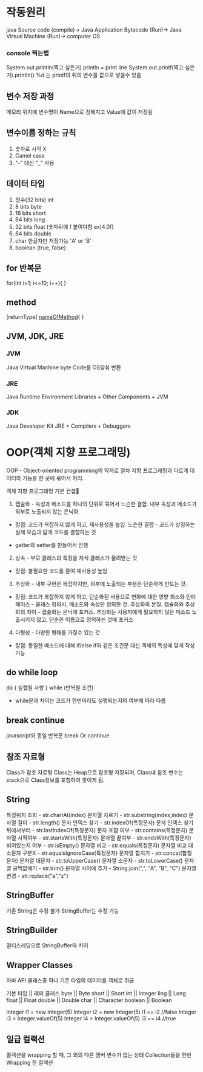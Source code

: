 # 작동원리

java Source code (compile)-> Java Application Bytecode (Run)-> Java Virtual Machine (Run)-> computer OS

### console 찍는법
System.out.println(찍고 싶은거)
println = print line
System.out.printf(찍고 싶은거).println()
%d 는 printf의 뒤의 변수를 값으로 넣을수 있음

## 변수 저장 과정
메모리 위치에 변수명이 Name으로 정해지고 Value에 값이 저장됨

## 변수이름 정하는 규칙
1. 숫자로 시작 X
2. Camel case
3. "-" 대신 "_" 사용

## 데이터 타입
1. 정수(32 bits) int
2. 8 bits byte
3. 16 bits short
4. 64 bits long
5. 32 bits float (숫자뒤에 f 붙여야함 ex)4.0f)
6. 64 bits double
7. char 한글자만 저장가능 'A' or 'B'
8. boolean (true, false)

## for 반복문
for(int i=1; i<=10; i++){ }

## method
[returnType] [nameOfMethod](){ }

## JVM, JDK, JRE

### JVM
Java Virtual Machine
byte Code를 OS맞춰 변환

### JRE
Java Runtime Environment
Libraries + Other Components + JVM

### JDK
Java Developer Kit
JRE + Compilers + Debuggers

# OOP(객체 지향 프로그래밍)

OOP - Object-oriented programming의 약자로 절차 지향 프로그래밍과 다르게 데이터와 기능을 한 곳에 묶어서 처리.

객체 지향 프로그래밍 기본 컨셉

1. 캡슐화 - 속성과 메소드를 하나의 단위로 묶어서 느슨한 결합. 내부 속성과 메소드가 외부로 노출되지 않는 은닉화.

- 장점: 코드가 복잡하지 않게 하고, 재사용성을 높임.
  느슨한 결합 - 코드가 상징하는 실제 모습과 닯게 코드를 결합하는 것

- getter와 setter를 만들어서 진행

2. 상속 - 부모 클래스의 특징을 자식 클래스가 물려받는 것

- 장점: 불필요한 코드를 줄여 재사용성 높임

3. 추상화 - 내부 구현은 복잡하지만, 외부에 노출되는 부분은 단순하게 만드는 것.

- 장점: 코드가 복잡하지 않게 하고, 단순화된 사용으로 변화에 대한 영향 최소화
  인터페이스 - 클래스 정의시, 메소드와 속성만 정의한 것. 추상화의 본질.
  캡슐화와 추상화의 차이 - 캡슐화는 은닉에 포커스. 추상화는 사용자에게 필요하지 않은 메소드 노출시키지 않고, 단순한 이름으로 정의하는 것에 포커스

4. 다형성 - 다양한 형태를 가질수 있는 것

- 장점: 동일한 메소드에 대해 if/else if와 같은 조건문 대신 객체의 특성에 맞게 작성 가능

## do while loop
do { 실핼될 사항 } while (반복될 조건)

- while문과 차이는 코드가 한번이라도 실행되는지의 여부에 따라 다름

## break continue
javascript와 동일 반복문 break Or continue

## 참조 자료형
Class가 참조 자료형 Class는 Heap으로 참조형 저장되며, Class내 참조 변수는 stack으로 Class정보를 포함하여 쌓이게 됨.

## String
특정위치 조회 - str.chartAt(index)
문자열 자르기 - str.substring(index,index)
문자열 길이 - str.length()
문자 인덱스 찾기 - str.indexOf(특정문자)
문자 인덱스 찾기 뒤에서부터 - str.lastIndexOf(특정문자)
문자 포함 여부 - str.contains(특정문자)
문자열 시작여부 - str.startsWith(특정문자)
문자열 끝여부 - str.endsWith(특정문자)
비어있는지 여부 - str.isEmpty()
문자열 비교 - str.equals(특정문자)
문자열 비교 대소문자 구분X - str.equalsIgnoreCase(특정문자)
문자열 합치기 - str.concat(합칠 문자)
문자열 대문자 - str.toUpperCase()
문자열 소문자 - str.toLowerCase()
문자열 공백없애기 - str.trim()
문자열 사이에 추가 - String.join(",", "A", "B", "C")
문자열 변경 - str.replace("a","z")

## StringBuffer
기존 String은 수정 불가 StringBuffer는 수정 가능

## StringBuilder
멀티스레딩으로 StringBuffer와 차이

## Wrapper Classes
자바 API 클래스중 하나
기존 타입의 데이터를 객체로 취급

기본 타입 || 래퍼 클래스
byte || Byte
short || Short
int || Integer
ling || Long
float || Float
double || Double
char || Character
boolean || Boolean

Integer i1 = new Integer(5)
Integer i2 = new Integer(5)
i1 == i2 //false
Integer i3 = Integer.valueOf(5)
Integer i4 = Integer.valueOf(5)
i3 == i4 //true

## 일급 컬랙션
콜렉션을 wrapping 할 때, 그 외의 다른 멤버 변수가 없는 상태
Collection들을 한번 Wrapping 한 컬렉션
